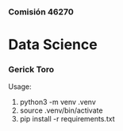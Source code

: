 ### Comisión 46270 
# Data Science

### Gerick Toro

Usage: 
1) python3 -m venv .venv
2) source .venv/bin/activate
3) pip install -r requirements.txt